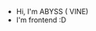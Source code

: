 - Hi, I'm ABYSS ( VINE)
- I'm frontend :D

<!---
ABYSS-303/ABYSS-303 is a ✨ special ✨ repository because its `README.md` (this file) appears on your GitHub profile.
You can click the Preview link to take a look at your changes.
--->
